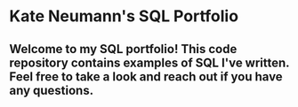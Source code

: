 # Kate Neumann's SQL Portfolio

## Welcome to my SQL portfolio!  This code repository contains examples of SQL I've written.  Feel free to take a look and reach out if you have any questions.
